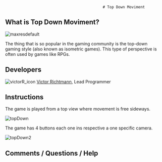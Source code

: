                                                 # Top Down Moviment

## What is Top Down Moviment?
![maxresdefault](https://user-images.githubusercontent.com/6660530/69828150-6b1fda80-11f9-11ea-8f9b-8cdae604c0a0.jpg)

The thing that is so popular in the gaming community is the top-down gaming style (also known as isometric games). This type of perspective is often used by games like RPGs.

## Developers

![victorR_icon](https://user-images.githubusercontent.com/6660530/68390237-9a37b480-0143-11ea-93a8-8b19e0fd4bed.jpg) 
[Victor Richtmann](https://twitter.com/VRichtmann), Lead Programmer

## Instructions
The game is played from a top view where movement is free sideways.

![topDown](https://user-images.githubusercontent.com/6660530/69828373-6d366900-11fa-11ea-86a9-110eb268a10a.PNG)

The game has 4 buttons each one ins respective a one specific camera.<br>

![topDown2](https://user-images.githubusercontent.com/6660530/69828615-4462a380-11fb-11ea-878c-9851deab2770.PNG)

## Comments / Questions / Help
